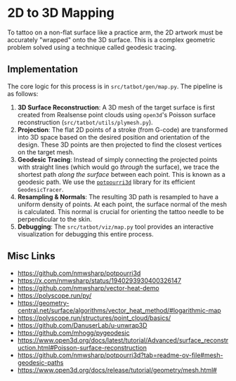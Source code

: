 # 2D to 3D Mapping

To tattoo on a non-flat surface like a practice arm, the 2D artwork must be accurately "wrapped" onto the 3D surface. This is a complex geometric problem solved using a technique called geodesic tracing.

## Implementation

The core logic for this process is in `src/tatbot/gen/map.py`. The pipeline is as follows:

1.  **3D Surface Reconstruction**: A 3D mesh of the target surface is first created from Realsense point clouds using `open3d`'s Poisson surface reconstruction (`src/tatbot/utils/plymesh.py`).
2.  **Projection**: The flat 2D points of a stroke (from G-code) are transformed into 3D space based on the desired position and orientation of the design. These 3D points are then projected to find the closest vertices on the target mesh.
3.  **Geodesic Tracing**: Instead of simply connecting the projected points with straight lines (which would go *through* the surface), we trace the shortest path *along the surface* between each point. This is known as a geodesic path. We use the [`potpourri3d`](https://github.com/nmwsharp/potpourri3d) library for its efficient `GeodesicTracer`.
4.  **Resampling & Normals**: The resulting 3D path is resampled to have a uniform density of points. At each point, the surface normal of the mesh is calculated. This normal is crucial for orienting the tattoo needle to be perpendicular to the skin.
5.  **Debugging**: The `src/tatbot/viz/map.py` tool provides an interactive visualization for debugging this entire process.

## Misc Links

- https://github.com/nmwsharp/potpourri3d
- https://x.com/nmwsharp/status/1940293930400326147
- https://github.com/nmwsharp/vector-heat-demo
- https://polyscope.run/py/
- https://geometry-central.net/surface/algorithms/vector_heat_method/#logarithmic-map
- https://polyscope.run/structures/point_cloud/basics/
- https://github.com/DanuserLab/u-unwrap3D
- https://github.com/mhogg/pygeodesic
- https://www.open3d.org/docs/latest/tutorial/Advanced/surface_reconstruction.html#Poisson-surface-reconstruction
- https://github.com/nmwsharp/potpourri3d?tab=readme-ov-file#mesh-geodesic-paths
- https://www.open3d.org/docs/release/tutorial/geometry/mesh.html#